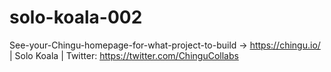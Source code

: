 # solo-koala-002
See-your-Chingu-homepage-for-what-project-to-build -> https://chingu.io/ | Solo Koala |  Twitter: https://twitter.com/ChinguCollabs
